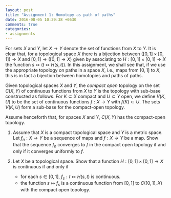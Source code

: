 ```yaml
---
layout: post
title: "Assignment 1: Homotopy as path of paths"
date: 2016-08-05 10:39:38 +0530
comments: true
categories:
- assignments
---
```


For sets $X$ and $Y$, let $X\to Y$ denote the set of functions from $X$ to $Y$.
It is clear that, for a topological space $X$ there is a bijection between $([0,1]\times [0,1]) \to X$ and $[0,1] \to ([0,1] \to X)$
given by associating to $H: [0,1]\times [0,1] \to X$ the function $s\mapsto (t\mapsto H(s,t))$.
In this assignment, we shall see that, if we use the appropriate topology on paths in a space $X$, i.e.,
maps from $[0,1]$ to $X$, this is in fact a bijection between homotopies and paths of paths.

Given topological spaces $X$ and $Y$, the _compact open_ topology on the set $C(X, Y)$ of continuous functions from $X$ to $Y$
is the topology with sub-base constructed as follows. For $K\subset X$ compact and $U\subset Y$ open, we define $V(K, U)$
to be the set of continuous functions $f: X\to Y$ with $f(K)\subset U$. The sets $V(K, U)$ form a sub-base for the compact-open topology.

Assume henceforth that, for spaces $X$ and $Y$, $C(X, Y)$ has the compact-open topology.

1. Assume that $X$ is a compact topological space and $Y$ is a metric space. Let $f_n: X\to Y$ be a sequence of maps and $f: X\to Y$ be a map.
Show that the sequence $f_n$ converges to $f$ in the compact open topology if and only if it converges uniformly to $f$.

2. Let $X$ be a topological space. Show that a function $H: [0,1]\times [0,1] \to X$ is continuous if and only if
    * for each $s\in [0,1]$, $f_s: t\mapsto H(s, t)$ is continuous.
    * the function $s\mapsto f_s$ is a continuous function from $[0,1]$ to $C([0,1], X)$ with the compact open topology.
